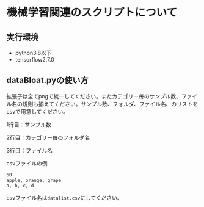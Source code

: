 # 機械学習関連のスクリプトについて

## 実行環境
- python3.8以下
- tensorflow2.7.0

## dataBloat.pyの使い方
拡張子は全てpngで統一してください。またカテゴリー毎のサンプル数、ファイル名の規則も揃えてください。サンプル数、フォルダ、ファイル名、のリストをcsvで用意してください。

1行目：サンプル数

2行目：カテゴリー毎のフォルダ名

3行目：ファイル名

csvファイルの例
```csv
60
apple, orange, grape
a, b, c, d
```

csvファイル名は`datalist.csv`にしてください。
